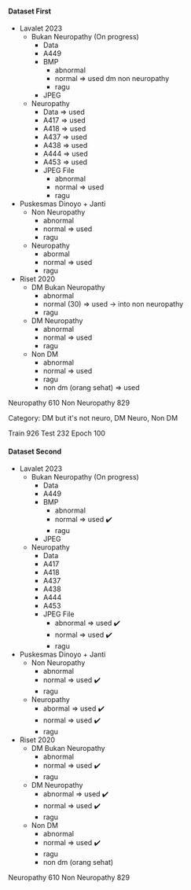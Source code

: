 #### Dataset First
- Lavalet 2023
	- Bukan Neuropathy (On progress)
		- Data
		- A449
		- BMP
			- abnormal
			- normal   => used dm non neuropathy
			- ragu
		- JPEG
	- Neuropathy
		- Data  => used
		- A417 => used
		- A418 => used
		- A437 => used
		- A438 => used
		- A444 => used
		- A453 => used
		- JPEG File
			- abnormal
			- normal   => used
			- ragu
- Puskesmas Dinoyo + Janti
	- Non Neuropathy
		- abnormal
		- normal => used
		- ragu
	- Neuropathy
		- abormal
		- normal => used
		- ragu
- Riset 2020
	- DM Bukan Neuropathy
		- abnormal
		- normal (30) => used -> into non neuropathy
		- ragu
	- DM Neuropathy
		- abnormal
		- normal => used
		- ragu
	- Non DM
		- abnormal
		- normal    => used
		- ragu
		- non dm (orang sehat) => used


Neuropathy 610
Non Neuropathy 829

Category: DM but it's not neuro, DM Neuro, Non DM

Train 926
Test 232
Epoch 100

#### Dataset Second
- Lavalet 2023
	- Bukan Neuropathy (On progress)
		- Data
		- A449
		- BMP
			- abnormal
			- normal => used ✔️
			- ragu
		- JPEG
	- Neuropathy
		- Data
		- A417
		- A418
		- A437
		- A438
		- A444
		- A453
		- JPEG File
			- abnormal => used ✔️
			- normal => used ✔️
			- ragu
- Puskesmas Dinoyo + Janti
	- Non Neuropathy
		- abnormal
		- normal => used ✔️
		- ragu
	- Neuropathy
		- abormal => used ✔️
		- normal => used ✔️
		- ragu
- Riset 2020
	- DM Bukan Neuropathy
		- abnormal
		- normal => used ✔️
		- ragu
	- DM Neuropathy
		- abnormal => used ✔️
		- normal => used ✔️
		- ragu
	- Non DM
		- abnormal
		- normal => used ✔️
		- ragu
		- non dm (orang sehat)


Neuropathy 610
Non Neuropathy 829

